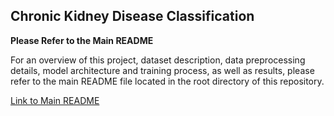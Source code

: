 ## Chronic Kidney Disease Classification

**Please Refer to the Main README**

For an overview of this project, dataset description, data preprocessing details, model architecture and training process, as well as results, please refer to the main README file located in the root directory of this repository.

[Link to Main README]([../README.md](https://github.com/cayscays/neural-network-from-scratch/README.md)https://github.com/cayscays/neural-network-from-scratch/blob/main/README.md)
